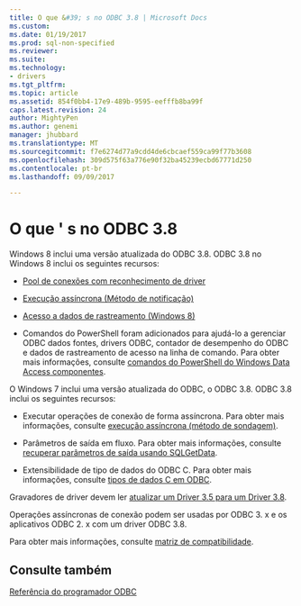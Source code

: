 ```yaml
---
title: O que &#39; s no ODBC 3.8 | Microsoft Docs
ms.custom: 
ms.date: 01/19/2017
ms.prod: sql-non-specified
ms.reviewer: 
ms.suite: 
ms.technology:
- drivers
ms.tgt_pltfrm: 
ms.topic: article
ms.assetid: 854f0bb4-17e9-489b-9595-eefffb8ba99f
caps.latest.revision: 24
author: MightyPen
ms.author: genemi
manager: jhubbard
ms.translationtype: MT
ms.sourcegitcommit: f7e6274d77a9cdd4de6cbcaef559ca99f77b3608
ms.openlocfilehash: 309d575f63a776e90f32ba45239ecbd67771d250
ms.contentlocale: pt-br
ms.lasthandoff: 09/09/2017

---
```

# <a name="what39s-new-in-odbc-38"></a>O que &#39; s no ODBC 3.8
Windows 8 inclui uma versão atualizada do ODBC 3.8. ODBC 3.8 no Windows 8 inclui os seguintes recursos:  
  
-   [Pool de conexões com reconhecimento de driver](../../odbc/reference/develop-app/driver-aware-connection-pooling.md)  
  
-   [Execução assíncrona (Método de notificação)](../../odbc/reference/develop-app/asynchronous-execution-notification-method.md)  
  
-   [Acesso a dados de rastreamento (Windows 8)](https://msdn.microsoft.com/library/windows/desktop/hh829624.aspx)  
  
-   Comandos do PowerShell foram adicionados para ajudá-lo a gerenciar ODBC dados fontes, drivers ODBC, contador de desempenho do ODBC e dados de rastreamento de acesso na linha de comando.  Para obter mais informações, consulte [comandos do PowerShell do Windows Data Access componentes](https://msdn.microsoft.com/library/windows/desktop/jj134064.aspx).  
  
 O Windows 7 inclui uma versão atualizada do ODBC, o ODBC 3.8. ODBC 3.8 inclui os seguintes recursos:  
  
-   Executar operações de conexão de forma assíncrona. Para obter mais informações, consulte [execução assíncrona (método de sondagem)](../../odbc/reference/develop-app/asynchronous-execution-polling-method.md).  
  
-   Parâmetros de saída em fluxo. Para obter mais informações, consulte [recuperar parâmetros de saída usando SQLGetData](../../odbc/reference/develop-app/retrieving-output-parameters-using-sqlgetdata.md).  
  
-   Extensibilidade de tipo de dados do ODBC C. Para obter mais informações, consulte [tipos de dados C em ODBC](../../odbc/reference/develop-app/c-data-types-in-odbc.md).  
  
 Gravadores de driver devem ler [atualizar um Driver 3.5 para um Driver 3.8](../../odbc/reference/develop-driver/upgrading-a-3-5-driver-to-a-3-8-driver.md).  
  
 Operações assíncronas de conexão podem ser usadas por ODBC 3. x e os aplicativos ODBC 2. x com um driver ODBC 3.8.  
  
 Para obter mais informações, consulte [matriz de compatibilidade](../../odbc/reference/develop-app/compatibility-matrix.md).  
  
## <a name="see-also"></a>Consulte também  
 [Referência do programador ODBC](../../odbc/reference/odbc-programmer-s-reference.md)
